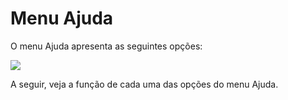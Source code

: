 # Menu Ajuda

O menu Ajuda apresenta as seguintes opções:

![](http://www.gvinci.com.br/manual/menuajud1gv5.png)

A seguir, veja a função de cada uma das opções do menu Ajuda.

